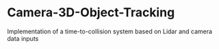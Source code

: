 # Camera-3D-Object-Tracking
Implementation of a time-to-collision system based on Lidar and camera data inputs
